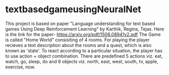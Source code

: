 # textbasedgameusingNeuralNet
This project is based on paper "Language understanding for text based games Using Deep Reinforcement Learning" by Karthik, Regina, Tejas. Here is the link for the paper- https://arxiv.org/pdf/1506.08941v2.pdf
The Game is called "Home World" consisiting of 4 rooms.
For playing the player recieves a text description about the rooms and a quest, which is also known as 'state'. To react according to a particular situation, the player has to use action + object combination. There are predefined 5 actions viz. eat, watch, go, sleep, do and 8 objects viz. north, east, west, south, tv, apple, exercise, now.
